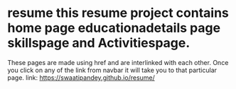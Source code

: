 # resume this resume project contains home page educationadetails page skillspage and Activitiespage.
These pages are made using href and are interlinked with each other. Once you click on any of the link from navbar it will take you to that particular page.
link: https://swaatipandey.github.io/resume/
